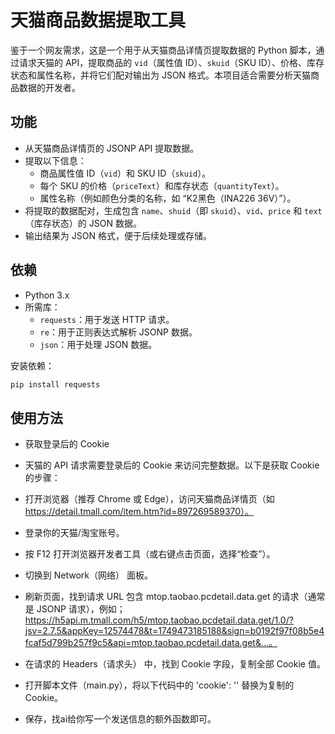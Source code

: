 # 天猫商品数据提取工具

鉴于一个网友需求，这是一个用于从天猫商品详情页提取数据的 Python 脚本，通过请求天猫的 API，提取商品的 `vid`（属性值 ID）、`skuid`（SKU ID）、价格、库存状态和属性名称，并将它们配对输出为 JSON 格式。本项目适合需要分析天猫商品数据的开发者。

## 功能

- 从天猫商品详情页的 JSONP API 提取数据。
- 提取以下信息：
  - 商品属性值 ID（`vid`）和 SKU ID（`skuid`）。
  - 每个 SKU 的价格（`priceText`）和库存状态（`quantityText`）。
  - 属性名称（例如颜色分类的名称，如 “K2黑色（INA226 36V）”）。
- 将提取的数据配对，生成包含 `name`、`shuid`（即 `skuid`）、`vid`、`price` 和 `text`（库存状态）的 JSON 数据。
- 输出结果为 JSON 格式，便于后续处理或存储。

## 依赖

- Python 3.x
- 所需库：
  - `requests`：用于发送 HTTP 请求。
  - `re`：用于正则表达式解析 JSONP 数据。
  - `json`：用于处理 JSON 数据。

安装依赖：
```bash
pip install requests
```


## 使用方法
- 获取登录后的 Cookie
- 天猫的 API 请求需要登录后的 Cookie 来访问完整数据。以下是获取 Cookie 的步骤：

- 打开浏览器（推荐 Chrome 或 Edge），访问天猫商品详情页（如 https://detail.tmall.com/item.htm?id=897269589370）。
- 登录你的天猫/淘宝账号。
- 按 F12 打开浏览器开发者工具（或右键点击页面，选择“检查”）。
- 切换到 Network（网络） 面板。
- 刷新页面，找到请求 URL 包含 mtop.taobao.pcdetail.data.get 的请求（通常是 JSONP 请求），例如；https://h5api.m.tmall.com/h5/mtop.taobao.pcdetail.data.get/1.0/?jsv=2.7.5&appKey=12574478&t=1749473185188&sign=b0192f97f08b5e4fcaf5d799b257f9c5&api=mtop.taobao.pcdetail.data.get&...。
- 在请求的 Headers（请求头） 中，找到 Cookie 字段，复制全部 Cookie 值。
- 打开脚本文件（main.py），将以下代码中的 'cookie': '' 替换为复制的 Cookie。
- 保存，找ai给你写一个发送信息的额外函数即可。
